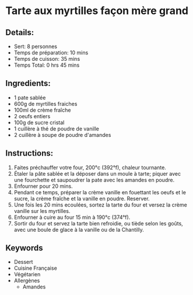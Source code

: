 # Tarte aux myrtilles façon mère grand

## Details:
* Sert: 8 personnes
* Temps de préparation:  10 mins
* Temps de cuisson:  35 mins
* Temps Total:  0 hrs 45 mins

## Ingredients:
* 1 pate sablée
* 600g de myrtilles fraiches
* 100ml de crème fraîche
* 2 oeufs entiers
* 100g de sucre cristal
* 1 cuillère à thé de poudre de vanille
* 2 cuillère à soupe de poudre d'amandes

## Instructions:
1. Faites préchauffer votre four, 200°c (392°f), chaleur tournante.
1. Étaler la pâte sablée et la déposer dans un moule à tarte; piquer avec une fourchette et saupoudrer la pate avec les amandes en poudre.
1. Enfourner pour 20 mins.
1. Pendant ce temps, préparer la crème vanille en fouettant les oeufs et le sucre, la crème fraîche et la vanille en poudre. Reserver.
1. Une fois les 20 mins ecoulées, sortez la tarte du four et versez la crème vanille sur les myrtilles.
1. Enfourner à cuire au four 15 min à 190°c (374°f).
1. Sortir du four et servez la tarte bien refroidie, ou tiède selon les goûts, avec une boule de glace à la vanille ou de la Chantilly.

## Keywords
* Dessert
* Cuisine Française
* Végétarien
* Allergènes
  * Amandes